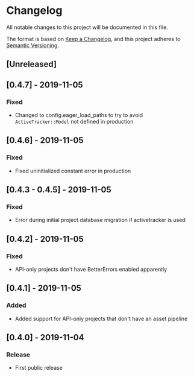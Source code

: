 # Changelog
All notable changes to this project will be documented in this file.

The format is based on [Keep a Changelog](https://keepachangelog.com/en/1.0.0/),
and this project adheres to [Semantic Versioning](https://semver.org/spec/v2.0.0.html).

## [Unreleased]

## [0.4.7] - 2019-11-05
### Fixed
- Changed to config.eager_load_paths to try to avoid `ActiveTracker::Model` not defined in production

## [0.4.6] - 2019-11-05
### Fixed
- Fixed uninitialized constant error in production

## [0.4.3 - 0.4.5] - 2019-11-05
### Fixed
- Error during initial project database migration if activetracker is used

## [0.4.2] - 2019-11-05
### Fixed
- API-only projects don't have BetterErrors enabled apparently

## [0.4.1] - 2019-11-05
### Added
- Added support for API-only projects that don't have an asset pipeline

## [0.4.0] - 2019-11-04
### Release
- First public release
